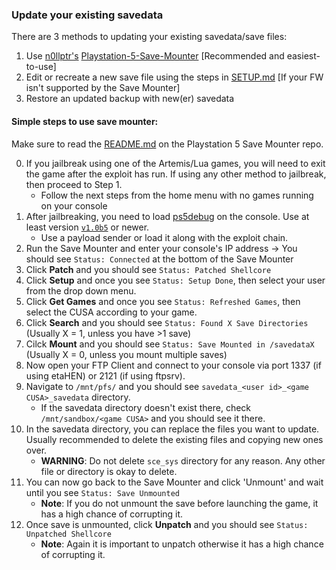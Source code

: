 ### Update your existing savedata

There are 3 methods to updating your existing savedata/save files:
1. Use [n0llptr's](https://github.com/n0llptr) [Playstation-5-Save-Mounter](https://github.com/n0llptr/Playstation-5-Save-Mounter) [Recommended and easiest-to-use]
2. Edit or recreate a new save file using the steps in [SETUP.md](https://github.com/shahrilnet/remote_lua_loader/blob/main/SETUP.md) [If your FW isn't supported by the Save Mounter]
3. Restore an updated backup with new(er) savedata

#### Simple steps to use save mounter:
Make sure to read the [README.md](https://github.com/n0llptr/Playstation-5-Save-Mounter/blob/main/README.md) on the Playstation 5 Save Mounter repo.

0. If you jailbreak using one of the Artemis/Lua games, you will need to exit the game after the exploit has run. If using any other method to jailbreak, then proceed to Step 1.
    - Follow the next steps from the home menu with no games running on your console
1. After jailbreaking, you need to load [ps5debug](https://github.com/GoldHEN/ps5debug) on the console. Use at least version [`v1.0b5`](https://github.com/GoldHEN/ps5debug/releases) or newer.
    - Use a payload sender or load it along with the exploit chain.
2. Run the Save Mounter and enter your console's IP address -> You should see `Status: Connected` at the bottom of the Save Mounter
3. Click **Patch** and you should see `Status: Patched Shellcore`
4. Click **Setup** and once you see `Status: Setup Done`, then select your user from the drop down menu.
5. Click **Get Games** and once you see `Status: Refreshed Games`, then select the CUSA according to your game.
6. Click **Search** and you should see `Status: Found X Save Directories` (Usually X = 1, unless you have >1 save)
7. Cilck **Mount** and you should see `Status: Save Mounted in /savedataX` (Usually X = 0, unless you mount multiple saves)
8. Now open your FTP Client and connect to your console via port 1337 (if using etaHEN) or 2121 (if using ftpsrv).
9. Navigate to `/mnt/pfs/` and you should see `savedata_<user id>_<game CUSA>_savedata` directory.
    - If the savedata directory doesn't exist there, check `/mnt/sandbox/<game CUSA>` and you should see it there.
10. In the savedata directory, you can replace the files you want to update. Usually recommended to delete the existing files and copying new ones over.
    - **WARNING**: Do not delete `sce_sys` directory for any reason. Any other file or directory is okay to delete.
11. You can now go back to the Save Mounter and click 'Unmount' and wait until you see `Status: Save Unmounted`
    - **Note**: If you do not unmount the save before launching the game, it has a high chance of corrupting it.
12. Once save is unmounted, click **Unpatch** and you should see `Status: Unpatched Shellcore`
    - **Note**: Again it is important to unpatch otherwise it has a high chance of corrupting it.